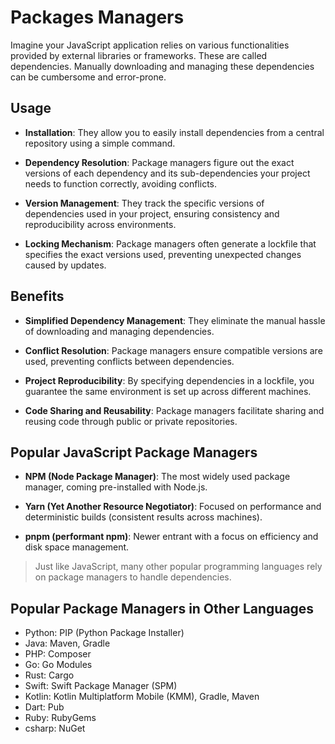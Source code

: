# Packages Managers

Imagine your JavaScript application relies on various functionalities provided by external libraries or frameworks. These are called dependencies. Manually downloading and managing these dependencies can be cumbersome and error-prone.

## Usage

- **Installation**: They allow you to easily install dependencies from a central repository using a simple command.

- **Dependency Resolution**: Package managers figure out the exact versions of each dependency and its sub-dependencies your project needs to function correctly, avoiding conflicts.

- **Version Management**: They track the specific versions of dependencies used in your project, ensuring consistency and reproducibility across environments.

- **Locking Mechanism**: Package managers often generate a lockfile that specifies the exact versions used, preventing unexpected changes caused by updates.

## Benefits

- **Simplified Dependency Management**: They eliminate the manual hassle of downloading and managing dependencies.

- **Conflict Resolution**: Package managers ensure compatible versions are used, preventing conflicts between dependencies.

- **Project Reproducibility**: By specifying dependencies in a lockfile, you guarantee the same environment is set up across different machines.

- **Code Sharing and Reusability**: Package managers facilitate sharing and reusing code through public or private repositories.

## Popular JavaScript Package Managers

- **NPM (Node Package Manager)**: The most widely used package manager, coming pre-installed with Node.js.

- **Yarn (Yet Another Resource Negotiator)**: Focused on performance and deterministic builds (consistent results across machines).

- **pnpm (performant npm)**: Newer entrant with a focus on efficiency and disk space management.

> Just like JavaScript, many other popular programming languages rely on package managers to handle dependencies.

## Popular Package Managers in Other Languages

- Python: PIP (Python Package Installer)
- Java: Maven, Gradle
- PHP: Composer
- Go: Go Modules
- Rust: Cargo
- Swift: Swift Package Manager (SPM)
- Kotlin: Kotlin Multiplatform Mobile (KMM), Gradle, Maven
- Dart: Pub
- Ruby: RubyGems
- csharp: NuGet
